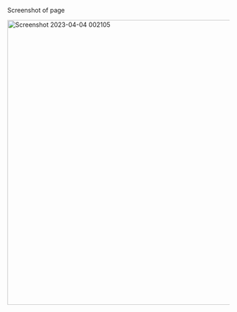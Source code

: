 Screenshot of page

<img width="647" alt="Screenshot 2023-04-04 002105" src="https://user-images.githubusercontent.com/22794084/229569520-f0d95425-3443-4806-aebc-9a24454e0e51.png">
